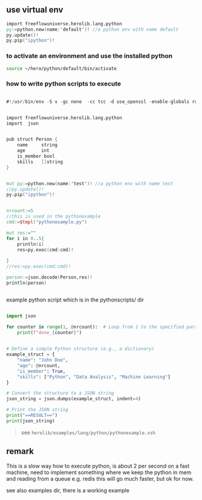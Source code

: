 
## use virtual env

```v
import freeflowuniverse.herolib.lang.python
py:=python.new(name:'default')! //a python env with name default
py.update()!
py.pip("ipython")!

```

### to activate an environment and use the installed python

```bash
source ~/hero/python/default/bin/activate
```


### how to write python scripts to execute

```v

#!/usr/bin/env -S v -gc none  -cc tcc -d use_openssl -enable-globals run


import freeflowuniverse.herolib.lang.python
import  json


pub struct Person {
    name     string
    age      int
    is_member bool
    skills   []string
}


mut py:=python.new(name:'test')! //a python env with name test
//py.update()!
py.pip("ipython")!


nrcount:=5
//this is used in the pythonexample
cmd:=$tmpl("pythonexample.py")

mut res:=""
for i in 0..5{
	println(i)
	res=py.exec(cmd:cmd)!
    
}
//res:=py.exec(cmd:cmd)!

person:=json.decode(Person,res)!
println(person)



```

example python script which is in the pythonscripts/ dir

```py

import json

for counter in range(1, @nrcount):  # Loop from 1 to the specified param
	print(f"done_{counter}")
 

# Define a simple Python structure (e.g., a dictionary)
example_struct = {
    "name": "John Doe",
    "age": @nrcount,
    "is_member": True,
    "skills": ["Python", "Data Analysis", "Machine Learning"]
}

# Convert the structure to a JSON string
json_string = json.dumps(example_struct, indent=4)

# Print the JSON string
print("==RESULT==")
print(json_string)
```

> see `herolib/examples/lang/python/pythonexample.vsh`


## remark

This is a slow way how to execute python, is about 2 per second on a fast machine, need to implement something where we keep the python in mem and reading from a queue e.g. redis this will go much faster, but ok for now.

see also examples dir, there is a working example


